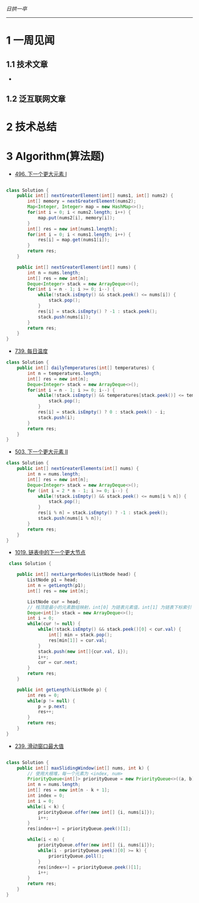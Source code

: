 
*日拱一卒*

_________________

# 1 一周见闻

## 1.1 技术文章
+

## 1.2 泛互联网文章



# 2 技术总结



# 3 Algorithm(算法题)

+ [496. 下一个更大元素 I](https://leetcode.cn/problems/next-greater-element-i/description/)
```java

class Solution {
    public int[] nextGreaterElement(int[] nums1, int[] nums2) {
        int[] memory = nextGreaterElement(nums2);
        Map<Integer, Integer> map = new HashMap<>();
        for(int i = 0; i < nums2.length; i++) {
            map.put(nums2[i], memory[i]);
        }
        int[] res = new int[nums1.length];
        for(int i = 0; i < nums1.length; i++) {
            res[i] = map.get(nums1[i]);
        }
        return res;
    }

    public int[] nextGreaterElement(int[] nums) {
        int n = nums.length;
        int[] res = new int[n];
        Deque<Integer> stack = new ArrayDeque<>();
        for(int i = n - 1; i >= 0; i--) {
            while(!stack.isEmpty() && stack.peek() <= nums[i]) {
                stack.pop();
            }
            res[i] = stack.isEmpty() ? -1 : stack.peek();
            stack.push(nums[i]);
        }
        return res;
    }
}
```

+ [739. 每日温度](https://leetcode.cn/problems/daily-temperatures/description/)
```java
class Solution {
    public int[] dailyTemperatures(int[] temperatures) {
        int n = temperatures.length;
        int[] res = new int[n];
        Deque<Integer> stack = new ArrayDeque<>();
        for(int i = n - 1; i >= 0; i--) {
            while(!stack.isEmpty() && temperatures[stack.peek()] <= temperatures[i]) {
                stack.pop();
            }
            res[i] = stack.isEmpty() ? 0 : stack.peek() - i;
            stack.push(i);
        }
        return res;
    }
}

```

+ [503. 下一个更大元素 II](https://leetcode.cn/problems/next-greater-element-ii/description/)
```java
class Solution {
    public int[] nextGreaterElements(int[] nums) {
        int n = nums.length;
        int[] res = new int[n];
        Deque<Integer> stack = new ArrayDeque<>();
        for (int i = 2 * n - 1; i >= 0; i--) {
            while(!stack.isEmpty() && stack.peek() <= nums[i % n]) {
                stack.pop();
            }
            res[i % n] = stack.isEmpty() ? -1 : stack.peek();
            stack.push(nums[i % n]);
        }
        return res;
    }
}
```

+ [1019. 链表中的下一个更大节点](https://leetcode.cn/problems/next-greater-node-in-linked-list/description/)
```java
 class Solution {

    public int[] nextLargerNodes(ListNode head) {
        ListNode p1 = head;
        int n = getLength(p1);
        int[] res = new int[n];

        ListNode cur = head;
        // 栈顶是最小的元素数组映射，int[0] 为链表元素值，int[1] 为链表下标索引
        Deque<int[]> stack = new ArrayDeque<>();
        int i = 0;
        while(cur != null) {
            while(!stack.isEmpty() && stack.peek()[0] < cur.val) {
                int[] min = stack.pop();
                res[min[1]] = cur.val;
            }
            stack.push(new int[]{cur.val, i});
            i++;
            cur = cur.next;
        }
        return res;
    }

    public int getLength(ListNode p) {
        int res = 0;
        while(p != null) {
            p = p.next;
            res++;
        }
        return res;
    }
}


```

+ [239. 滑动窗口最大值](https://leetcode.cn/problems/sliding-window-maximum/description/)

```java

class Solution {
    public int[] maxSlidingWindow(int[] nums, int k) {
        // 使用大根堆，每一个元素为 <index, num>
        PriorityQueue<int[]> priorityQueue = new PriorityQueue<>((a, b) -> b[1] - a[1]);
        int n = nums.length;
        int[] res = new int[n - k + 1];
        int index = 0;
        int i = 0;
        while(i < k) {
            priorityQueue.offer(new int[] {i, nums[i]});
            i++;
        }
        res[index++] = priorityQueue.peek()[1];

        while(i < n) {
            priorityQueue.offer(new int[] {i, nums[i]});
            while(i - priorityQueue.peek()[0] >= k) {
                priorityQueue.poll();
            }
            res[index++] = priorityQueue.peek()[1]; 
            i++;
        }
        return res;
    }
}
```



















